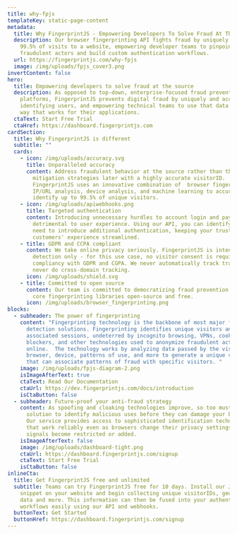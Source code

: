 ```yaml
---
title: why-fpjs
templateKey: static-page-content
metadata:
  title: Why FingerprintJS - Empowering Developers To Solve Fraud At The Source
  description: Our browser fingerprinting API fights fraud by uniquely identifying
    99.5% of visits to a website, empowering developer teams to pinpoint
    fraudulent actors and build custom authentication workflows.
  url: https://fingerprintjs.com/why-fpjs
  image: /img/uploads/fpjs_cover3.png
invertContent: false
hero:
  title: Empowering developers to solve fraud at the source
  description: As opposed to top-down, enterprise-focused fraud prevention
    platforms, FingerprintJS prevents digital fraud by uniquely and accurately
    identifying users, and empowering technical teams to use that data to in a
    way that works for their applications.
  ctaText: Start Free Trial
  ctaHref: https://dashboard.fingerprintjs.com
cardSection:
  title: Why FingerprintJS is different
  subtitle: ""
  cards:
    - icon: /img/uploads/accuracy.svg
      title: Unparalleled accuracy
      content: Address fraudulent behavior at the source rather than through complex
        mitigation strategies later with a highly accurate visitorID.
        FingerprintJS uses an innovative combination of  browser fingerprinting,
        IP/URL analysis, device analysis, and machine learning to accurately
        identify up to 99.5% of unique visitors.
    - icon: /img/uploads/apiwebhooks.png
      title: Targeted authentication
      content: Introducing unnecessary hurdles to account login and payment can be
        detrimental to user experience. Using our API, you can identify when you
        need to introduce additional authentication, keeping your trusted
        customers' experience streamlined.
    - title: GDPR and CCPA compliant
      content: We take online privacy seriously. FingerprintJS is intended for fraud
        detection only - for this use case, no visitor consent is required for
        compliancy with GDPR and CGPA. We never automatically track traffic, and
        never do cross-domain tracking.
      icon: /img/uploads/shield.svg
    - title: Committed to open source
      content: Our team is committed to democratizing fraud prevention by keeping our
        core fingerprinting libraries open-source and free.
      icon: /img/uploads/browser_fingerprinting.png
blocks:
  - subheader: The power of fingerprinting
    content: "Fingerprinting technology is the backbone of most major fraud
      detection solutions. Fingerprinting identifies unique visitors and
      associated sessions, undeterred by incognito browsing, VPNs, cookie
      blockers, and other technologies used to anonymize fraudulent actors
      online.  The technology works by analyzing data passed by the visitor's
      browser, device, patterns of use, and more to generate a unique visitorID
      that can associate patterns of fraud with specific visitors. "
    image: /img/uploads/fpjs-diagram-2.png
    isImageAfterText: true
    ctaText: Read Our Documentation
    ctaUrl: https://dev.fingerprintjs.com/docs/introduction
    isCtaButton: false
  - subheader: Future-proof your anti-fraud strategy
    content: As spoofing and cloaking technologies improve, so too must your
      solution to identify malicious uses before they can damage your business.
      Our service provides access to sophisticated identification techniques
      that work reliably even as browsers change their privacy settings and
      signals become restricted or added.
    isImageAfterText: false
    image: /img/uploads/dashboard-tight.png
    ctaUrl: https://dashboard.fingerprintjs.com/signup
    ctaText: Start Free Trial
    isCtaButton: false
inlineCta:
  title: Get FingerprintJS free and unlimited
  subtitle: Teams can try FingerprintJS free for 10 days. Install our Javascript
    snippet on your website and begin collecting unique visitorIDs, geolocation
    data and more. This information can then be fused into your authentication
    workflows easily using our API and webhooks.
  buttonText: Get Started
  buttonHref: https://dashboard.fingerprintjs.com/signup
---
```

